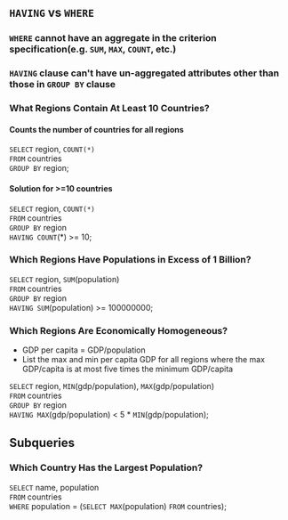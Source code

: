## `HAVING` vs `WHERE`

### `WHERE` cannot have an aggregate in the criterion specification(e.g. `SUM`, `MAX`, `COUNT`, etc.)
### `HAVING` clause can't have un-aggregated attributes other than those in `GROUP BY` clause

### What Regions Contain At Least 10 Countries?
#### Counts the number of countries for all regions
`SELECT` region, `COUNT(*)`<br>
`FROM` countries<br>
`GROUP BY` region;<br>

#### Solution for >=10 countries
`SELECT` region, `COUNT(*)`<br>
`FROM` countries<br>
`GROUP BY` region<br>
`HAVING COUNT`(*) >= 10;

### Which Regions Have Populations in Excess of 1 Billion?

`SELECT` region, `SUM`(population)<br>
`FROM` countries<br>
`GROUP BY` region<br>
`HAVING SUM`(population) >= 100000000;

### Which Regions Are Economically Homogeneous?
- GDP per capita = GDP/population
- List the max and min per capita GDP for all regions where the max GDP/capita is at most five times the minimum GDP/capita

`SELECT` region, `MIN`(gdp/population), `MAX`(gdp/population)<br>
`FROM` countries<br>
`GROUP BY` region<br>
`HAVING MAX`(gdp/population) < 5 * `MIN`(gdp/population);

## Subqueries
### Which Country Has the Largest Population?
`SELECT` name, population<br>
`FROM` countries<br>
`WHERE` population = (`SELECT MAX`(population) `FROM` countries);